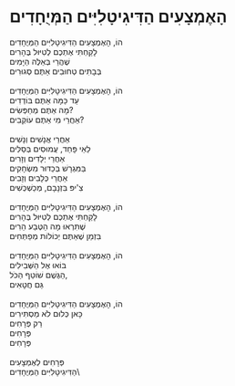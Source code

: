 # הָאֶמְצָעִים הַדִּיגִיטָלִיִּים הַמְּיֻחָדִים

הוֹ, הָאֶמְצָעִים הַדִּיגִיטָלִיִּים הַמְּיֻחָדִים\
לָקַחְתִּי אֶתְכֶם לְטִיּוּל בֶּהָרִים\
שֶׁהֲרֵי בְּאֵלֶּה הַיָּמִים\
בְּבָתִּים טְחוּבִים אַתֶּם סְגוּרִים\
\
הוֹ, הָאֶמְצָעִים הַדִּיגִיטָלִיִּים הַמְּיֻחָדִים\
עַד כַּמָּה אַתֶּם בּוֹדְדִים\
מָה אַתֶּם מְחַפְּשִׂים?\
אַחֲרֵי מִי אַתֶּם עוֹקְבִים?\
\
אַחֲרֵי אֲנָשִׁים וְנָשִׁים\
לֵאֵי פָּחַד, עֲמוּסִים בְּסַלִּים\
אַחֲרֵי יְלָדִים וְזָרִים\
בַּמִּגְרָשׁ בְּכַדּוּר מִשְׂחָקִים\
אַחֲרֵי כְּלָבִים וְזָבִים\
צִ'יפּ בִּזְנָבָם, מְכַשְׁכְּשִׁים\
\
הוֹ, הָאֶמְצָעִים הַדִּיגִיטָלִיִּים הַמְּיֻחָדִים\
לָקַחְתִּי אֶתְכֶם לְטִיּוּל בֶּהָרִים\
שֶׁתִּרְאוּ מָה הַטֶּבַע הֵרִים\
בִּזְמַן שֶׁאַתֶּם יְכוֹלוֹת מְפַתְּחִים\
\
הוֹ, הָאֶמְצָעִים הַדִּיגִיטָלִיִּים הַמְּיֻחָדִים\
בּוֹאוּ אֶל הַשְּׁבִילִים\
הַגֶּשֶׁם שׁוֹטֵף הַכֹּל,\
גַּם חֲטָאִים\
\
הוֹ, הָאֶמְצָעִים הַדִּיגִיטָלִיִּים הַמְּיֻחָדִים\
כָּאן כְּלוּם לֹא מַסְתִּירִים\
רַק פְּרָחִים\
פְּרָחִים\
פְּרָחִים\
\
פְּרָחִים לְאֶמְצָעִים\
הַדִּיגִיטָלִיִּים הַמְּיֻחָדִים\
